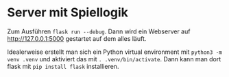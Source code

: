 # Server mit Spiellogik
Zum Ausführen ```flask run --debug```. Dann wird ein Webserver auf http://127.0.0.1:5000 gestartet auf dem alles läuft.

Idealerweise erstellt man sich ein Python virtual environment mit ```python3 -m venv .venv``` und aktiviert das mit ```. .venv/bin/activate```. Dann kann man dort flask mit ```pip install flask``` installieren.